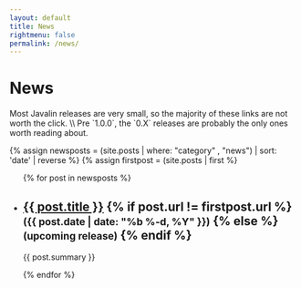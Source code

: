 ```yaml
---
layout: default
title: News
rightmenu: false
permalink: /news/
---
```


<h1 class="no-margin-top">News</h1>
Most Javalin releases are very small, so the majority of these links are not worth the click. \\
Pre `1.0.0`, the `0.X` releases are probably the only ones worth reading about.

{% assign newsposts = (site.posts | where: "category" , "news") | sort: 'date' | reverse %}
{% assign firstpost = (site.posts | first %}

<div class="posts-overview">
    <ul class="post-list">
        {% for post in newsposts %}
            <li class="post-summary">
                <h2>
                    <a href="{{ post.url }}">{{ post.title }}</a>
                    {% if post.url != firstpost.url %}
                        <small>(<time datetime="{{ post.date | date_to_xmlschema }}" itemprop="datePublished">{{ post.date | date: "%b %-d, %Y" }}</time>)</small>
                    {% else %}
                        <small>(upcoming release)</small>
                    {% endif %}
                </h2>
                <p>{{ post.summary }}</p>
            </li>
        {% endfor %}
    </ul>
</div>
